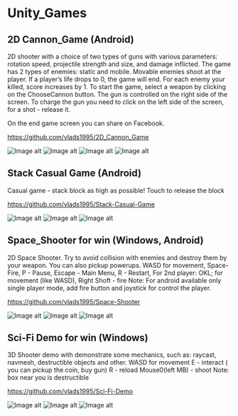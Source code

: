 # Unity_Games

## 2D Cannon_Game (Android)

2D shooter with a choice of two types of guns with various parameters: rotation speed, projectile strength and size, and damage inflicted. The game has 2 types of enemies: static and mobile. Movable enemies shoot at the player. If a player’s life drops to 0, the game will end. For each enemy your killed, score increases by 1. To start the game, select a weapon by clicking on the ChooseCannon button. The gun is controlled on the right side of the screen. To charge the gun you need to click on the left side of the screen, for a shot - release it.

On the end game screen you can share on Facebook.

https://github.com/vlads1995/2D_Cannon_Game

![Image alt](https://github.com/vlads1995/Unity_Builds/raw/master/Image/Bluestacks_2019-04-04_14-08-07.png)
![Image alt](https://github.com/vlads1995/Unity_Builds/raw/master/Image/Bluestacks_2019-04-04_14-08-12.png)
![Image alt](https://github.com/vlads1995/Unity_Builds/raw/master/Image/Bluestacks_2019-04-04_14-08-33.png)
![Image alt](https://github.com/vlads1995/Unity_Builds/raw/master/Image/Bluestacks_2019-04-04_14-08-45.png)

## Stack Casual Game (Android)
Casual game - stack block as high as possible!
Touch to release the block

https://github.com/vlads1995/Stack-Casual-Game

![Image alt](https://github.com/vlads1995/Unity_Builds/raw/master/Image/Bluestacks_2019-04-04_13-38-08.png)
![Image alt](https://github.com/vlads1995/Unity_Builds/raw/master/Image/Bluestacks_2019-04-04_13-38-40.png)
![Image alt](https://github.com/vlads1995/Unity_Builds/raw/master/Image/Bluestacks_2019-04-04_13-38-55.png)

## Space_Shooter for win (Windows, Android)
2D Space Shooter. Try to avoid collision with enemies and destroy them by your weapon. You can also pickup powerups.
WASD for movement,
Space- Fire,
P - Pause,
Escape - Main Menu,
R - Restart,
For 2nd player:
OKL; for movement (like WASD),
Right Shoft - fire
Note: For android available only single player mode, add fire button and joystick for control the player.

https://github.com/vlads1995/Space-Shooter

![Image alt](https://github.com/vlads1995/Unity_Builds/raw/master/Image/Bluestacks_2019-04-04_14-02-45.png)
![Image alt](https://github.com/vlads1995/Unity_Builds/raw/master/Image/Bluestacks_2019-04-04_14-03-19.png)
![Image alt](https://github.com/vlads1995/Unity_Builds/raw/master/Image/Bluestacks_2019-04-04_14-03-40.png)

## Sci-Fi Demo for win (Windows)
3D Shooter demo with demonstrate some mechanics, such as: raycast, navmesh, destructible objects and other.
WASD for movement
E - interact ( you can pickup the coin, buy gun)
R - reload
Mouse0(left MB) - shoot
Note: box near you is destructible

https://github.com/vlads1995/Sci-Fi-Demo

![Image alt](https://github.com/vlads1995/Unity_Builds/raw/master/Image/Sci-Fi_Demo_2019-04-04_14-36-51.png)
![Image alt](https://github.com/vlads1995/Unity_Builds/raw/master/Image/Sci-Fi_Demo_2019-04-04_14-37-06.png)
![Image alt](https://github.com/vlads1995/Unity_Builds/raw/master/Image/Sci-Fi_Demo_2019-04-04_14-37-17.png)

